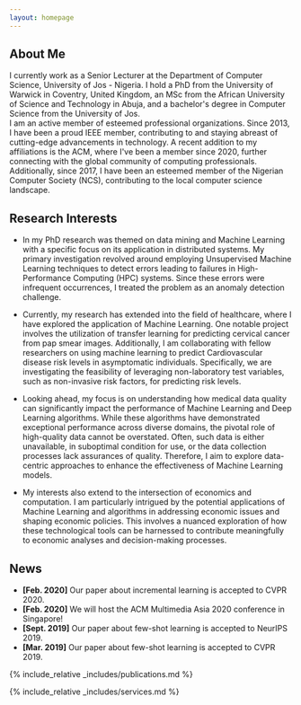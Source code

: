 ```yaml
---
layout: homepage
---
```


## About Me
I currently work as a Senior Lecturer at the Department of Computer Science, University of Jos - Nigeria. I hold a PhD from the University of Warwick in Coventry, United Kingdom, an MSc from the African University of Science and Technology in Abuja, and a bachelor's degree in Computer Science from the University of Jos.<br>
I am an active member of esteemed professional organizations. Since 2013, I have been a proud IEEE member, contributing to and staying abreast of cutting-edge advancements in technology. A recent addition to my affiliations is the ACM, where I've been a member since 2020, further connecting with the global community of computing professionals. Additionally, since 2017, I have been an esteemed member of the Nigerian Computer Society (NCS), contributing to the local computer science landscape.

## Research Interests

- In my PhD research was themed on data mining and Machine Learning with a specific focus on its application in distributed systems. My primary investigation revolved around employing Unsupervised Machine Learning techniques to detect errors leading to failures in High-Performance Computing (HPC) systems. Since these errors were infrequent occurrences, I treated the problem as an anomaly detection challenge.

- Currently, my research has extended into the field of healthcare, where I have explored the application of Machine Learning. One notable project involves the utilization of transfer learning for predicting cervical cancer from pap smear images. Additionally, I am collaborating with fellow researchers on using machine learning to predict Cardiovascular disease risk levels in asymptomatic individuals. Specifically, we are investigating the feasibility of leveraging non-laboratory test variables, such as non-invasive risk factors, for predicting risk levels.

- Looking ahead, my focus is on understanding how medical data quality can significantly impact the performance of Machine Learning and Deep Learning algorithms. While these algorithms have demonstrated exceptional performance across diverse domains, the pivotal role of high-quality data cannot be overstated. Often, such data is either unavailable, in suboptimal condition for use, or the data collection processes lack assurances of quality. Therefore, I aim to explore data-centric approaches to enhance the effectiveness of Machine Learning models.

- My interests also extend to the intersection of economics and computation. I am particularly intrigued by the potential applications of Machine Learning and algorithms in addressing economic issues and shaping economic policies. This involves a nuanced exploration of how these technological tools can be harnessed to contribute meaningfully to economic analyses and decision-making processes.
## News

- **[Feb. 2020]** Our paper about incremental learning is accepted to CVPR 2020.
- **[Feb. 2020]** We will host the ACM Multimedia Asia 2020 conference in Singapore!
- **[Sept. 2019]** Our paper about few-shot learning is accepted to NeurIPS 2019.
- **[Mar. 2019]** Our paper about few-shot learning is accepted to CVPR 2019.

{% include_relative _includes/publications.md %}

{% include_relative _includes/services.md %}
